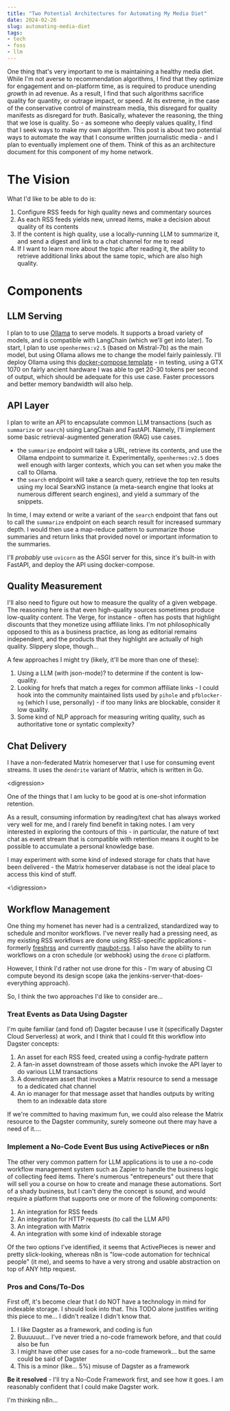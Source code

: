 ```yaml
---
title: "Two Potential Architectures for Automating My Media Diet"
date: 2024-02-26
slug: automating-media-diet
tags:
- tech
- foss
- llm
---
```


One thing that's very important to me is maintaining a healthy media diet. While I'm not averse to recommendation algorithms, I find that they optimize for engagement and on-platform time, as is required to produce unending *growth* in ad revenue. As a result, I find that such algorithms sacrifice quality for quantity, or outrage impact, or speed. At its extreme, in the case of the conservative control of mainstream media, this disregard for quality manifests as disregard for *truth*. Basically, whatever the reasoning, the thing that we lose is quality. So - as someone who deeply values quality, I find that I seek ways to make my own algorithm. This post is about two potential ways to automate the way that I consume written journalistic media - and I plan to eventually implement one of them. Think of this as an architecture document for this component of my home network.

# The Vision
What I'd like to be able to do is:

1. Configure RSS feeds for high quality news and commentary sources
2. As each RSS feeds yields new, unread items, make a decision about quality of its contents
3. If the content is high quality, use a locally-running LLM to summarize it, and send a digest and link to a chat channel for me to read
4. If I want to learn more about the topic after reading it, the ability to retrieve additional links about the same topic, which are also high quality.

# Components
## LLM Serving
I plan to to use [Ollama](https://ollama.com/) to serve models. It supports a broad variety of models, and is compatible with LangChain (which we'll get into later). To start, I plan to use `openhermes:v2.5` (based on Mistral-7b) as the main model, but using Ollama allows me to change the model fairly painlessly. I'll deploy Ollama using this [docker-compose template](https://github.com/valiantlynx/ollama-docker/blob/main/docker-compose-ollama-gpu.yaml) - in testing, using a GTX 1070 on fairly ancient hardware I was able to get 20-30 tokens per second of output, which should be adequate for this use case. Faster processors and better memory bandwidth will also help.

## API Layer
I plan to write an API to encapsulate common LLM transactions (such as `summarize` or `search`) using LangChain and FastAPI. Namely, I'll implement some basic retrieval-augmented generation (RAG) use cases.

- the `summarize` endpoint will take a URL, retrieve its contents, and use the Ollama endpoint to summarize it. Experimentally, `openhermes:v2.5` does well enough with larger contexts, which you can set when you make the call to Ollama.
- the `search` endpoint will take a search query, retrieve the top ten results using my local SearxNG instance (a meta-search engine that looks at numerous different search engines), and yield a summary of the snippets.

In time, I may extend or write a variant of the `search` endpoint that fans out to call the `summarize` endpoint on each search result for increased summary depth. I would then use a map-reduce pattern to summarize those summaries and return links that provided novel or important information to the summaries.

I'll *probably* use `uvicorn` as the ASGI server for this, since it's built-in with FastAPI, and deploy the API using docker-compose.

## Quality Measurement
I'll also need to figure out how to measure the quality of a given webpage. The reasoning here is that even high-quality sources sometimes produce low-quality content. The Verge, for instance - often has posts that highlight discounts that they monetize using affiliate links. I'm not philosophically opposed to this as a business practice, as long as editorial remains independent, and the products that they highlight are actually of high quality. Slippery slope, though...

A few approaches I might try (likely, it'll be more than one of these):
1. Using a LLM (with json-mode)? to determine if the content is low-quality.
2. Looking for hrefs that match a regex for common affiliate links - I could hook into the community maintained lists used by `pihole` and `pfblocker-ng` (which I use, personally) - if too many links are blockable, consider it low quality.
3. Some kind of NLP approach for measuring writing quality, such as authoritative tone or syntatic complexity?

## Chat Delivery
I have a non-federated Matrix homeserver that I use for consuming event streams. It uses the `dendrite` variant of Matrix, which is written in Go.

\<digression\>

One of the things that I am lucky to be good at is one-shot information retention. 

As a result, consuming information by reading/text chat has always worked very well for me, and I rarely find benefit in taking notes. I am very interested in exploring the contours of this - in particular, the nature of text chat as event stream that is compatible with retention means it ought to be possible to accumulate a personal knowledge base. 

I may experiment with some kind of indexed storage for chats that have been delivered - the Matrix homeserver database is not the ideal place to access this kind of stuff.

\<\\digression>

## Workflow Management
One thing my homenet has never had is a centralized, standardized way to schedule and monitor workflows. I've never really had a pressing need, as my existing RSS workflows are done using RSS-specific applications - formerly [freshrss](https://github.com/FreshRSS/FreshRSS) and currently [maubot-rss](https://github.com/maubot/rss). I also have the ability to run workflows on a cron schedule (or webhook) using the `drone` ci platform.

However, I think I'd rather not use drone for this - I'm wary of abusing CI compute beyond its design scope (aka the jenkins-server-that-does-everything approach).

So, I think the two approaches I'd like to consider are...

### Treat Events as Data Using Dagster
I'm quite familiar (and fond of) Dagster because I use it (specifically Dagster Cloud Serverless) at work, and I think that I could fit this workflow into Dagster concepts:

1. An asset for each RSS feed, created using a config-hydrate pattern
2. A fan-in asset downstream of those assets which invoke the API layer to do various LLM transactions
3. A downstream asset that invokes a Matrix resource to send a message to a dedicated chat channel
4. An io manager for that message asset that handles outputs by writing them to an indexable data store

If we're committed to having maximum fun, we could also release the Matrix resource to the Dagster community, surely someone out there may have a need of it....

### Implement a No-Code Event Bus using ActivePieces or n8n
The other very common pattern for LLM applications is to use a no-code workflow management system such as Zapier to handle the business logic of collecting feed items. There's numerous "entrepeneurs" out there that will sell you a course on how to create and manage these automations. Sort of a shady business, but I can't deny the concept is sound, and would require a platform that supports one or more of the following components:

1. An integration for RSS feeds
2. An integration for HTTP requests (to call the LLM API)
3. An integration with Matrix
4. An integration with some kind of indexable storage

Of the two options I've identified, it seems that ActivePieces is newer and pretty slick-looking, whereas n8n is "low-code automation for technical people" (it me), and seems to have a very strong and usable abstraction on top of ANY http request.

### Pros and Cons/To-Dos
First off, it's become clear that I do NOT have a technology in mind for indexable storage. I should look into that. This TODO alone justifies writing this piece to me... I didn't realize I didn't know that.

1. I like Dagster as a framework, and coding is fun
2. Buuuuuut... I've never tried a no-code framework before, and that could also be fun
3. I might have other use cases for a no-code framework... but the same could be said of Dagster
4. This is a minor (like... 5%) misuse of Dagster as a framework

**Be it resolved** - I'll try a No-Code Framework first, and see how it goes. I am reasonably confident that I could make Dagster work. 

I'm thinking n8n...
